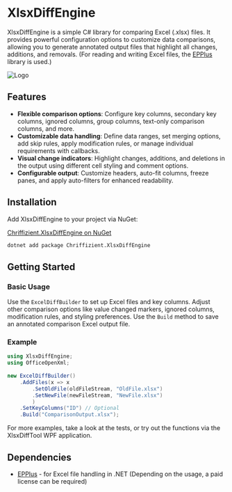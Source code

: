 # XlsxDiffEngine

XlsxDiffEngine is a simple C# library for comparing Excel (.xlsx) files. It provides powerful configuration options to customize data comparisons, allowing you to generate annotated output files that highlight all changes, additions, and removals. (For reading and writing Excel files, the [EPPlus](https://github.com/EPPlusSoftware/EPPlus) library is used.)

![Logo](https://raw.githubusercontent.com/chrbaeu/XlsxDiffEngine/refs/heads/main/XlsxDiffEngine/Icon.png)

## Features

- **Flexible comparison options**: Configure key columns, secondary key columns, ignored columns, group columns, text-only comparison columns, and more.
- **Customizable data handling**: Define data ranges, set merging options, add skip rules, apply modification rules, or manage individual requirements with callbacks.
- **Visual change indicators**: Highlight changes, additions, and deletions in the output using different cell styling and comment options.
- **Configurable output**: Customize headers, auto-fit columns, freeze panes, and apply auto-filters for enhanced readability.

## Installation

Add XlsxDiffEngine to your project via NuGet:

[Chriffizient.XlsxDiffEngine on NuGet](https://www.nuget.org/packages/Chriffizient.XlsxDiffEngine)

```bash
dotnet add package Chriffizient.XlsxDiffEngine
```

## Getting Started

### Basic Usage

Use the `ExcelDiffBuilder` to set up Excel files and key columns.
Adjust other comparison options like value changed markers, ignored columns, modification rules, and styling preferences.
Use the `Build` method to save an annotated comparison Excel output file.

### Example

```csharp  
using XlsxDiffEngine;  
using OfficeOpenXml;  
  
new ExcelDiffBuilder()
    .AddFiles(x => x
        .SetOldFile(oldFileStream, "OldFile.xlsx")
        .SetNewFile(newFileStream, "NewFile.xlsx")
        )
    .SetKeyColumns("ID") // Optional
    .Build("ComparisonOutput.xlsx");
```

For more examples, take a look at the tests, or try out the functions via the XlsxDiffTool WPF application.

## Dependencies

- [EPPlus](https://github.com/EPPlusSoftware/EPPlus) - for Excel file handling in .NET (Depending on the usage, a paid license can be required)
